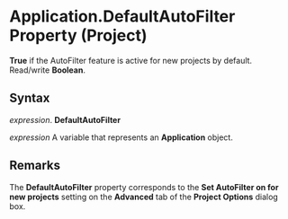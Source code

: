
# Application.DefaultAutoFilter Property (Project)

 **True** if the AutoFilter feature is active for new projects by default. Read/write **Boolean**.


## Syntax

 _expression_. **DefaultAutoFilter**

 _expression_ A variable that represents an **Application** object.


## Remarks

The  **DefaultAutoFilter** property corresponds to the **Set AutoFilter on for new projects** setting on the **Advanced** tab of the **Project Options** dialog box.


